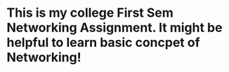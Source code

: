# This is my college First Sem Networking Assignment. It might be helpful to learn basic concpet of Networking! 
